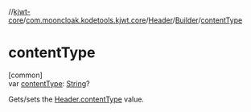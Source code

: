 //[kjwt-core](../../../../index.md)/[com.mooncloak.kodetools.kjwt.core](../../index.md)/[Header](../index.md)/[Builder](index.md)/[contentType](content-type.md)

# contentType

[common]\
var [contentType](content-type.md): [String](https://kotlinlang.org/api/latest/jvm/stdlib/kotlin/-string/index.html)?

Gets/sets the [Header.contentType](../content-type.md) value.
